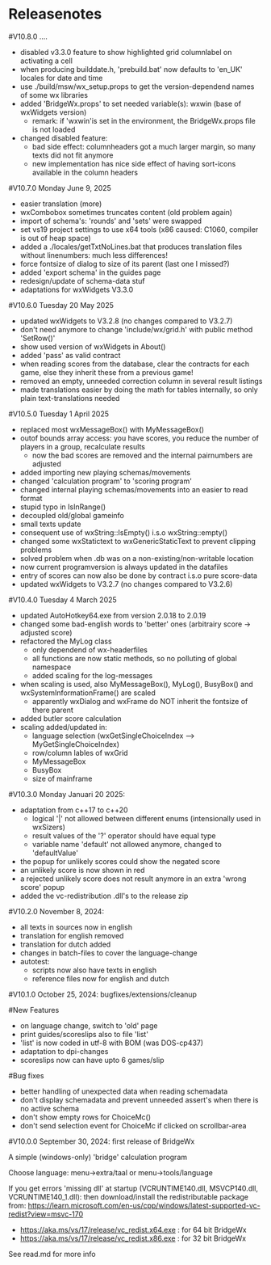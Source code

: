 # Releasenotes
#V10.8.0  ....
 - disabled v3.3.0 feature to show highlighted grid columnlabel on activating a cell
 - when producing builddate.h, 'prebuild.bat' now defaults to 'en_UK' locales for date and time
 - use ./build/msw/wx_setup.props to get the version-dependend names of some wx libraries
 - added 'BridgeWx.props' to set needed variable(s): wxwin (base of wxWidgets version)
   - remark: if 'wxwin'is set in the environment, the BridgeWx.props file is not loaded
 - changed disabled feature: 
   - bad side effect: columnheaders got a much larger margin, so many texts did not fit anymore
   - new implementation has nice side effect of having sort-icons available in the column headers

#V10.7.0  Monday June 9, 2025
 - easier translation (more)
 - wxCombobox sometimes truncates content (old problem again)
 - import of schema's: 'rounds' and 'sets' were swapped
 - set vs19 project settings to use x64 tools (x86 caused: C1060, compiler is out of heap space)
 - added a ./locales/getTxtNoLines.bat that produces translation files without linenumbers: much less differences!
 - force fontsize of dialog to size of its parent (last one I missed?)
 - added 'export schema' in the guides page
 - redesign/update of schema-data stuf
 - adaptations for wxWidgets V3.3.0


#V10.6.0  Tuesday 20 May 2025
 - updated wxWidgets to V3.2.8 (no changes compared to V3.2.7)
 - don't need anymore to change 'include/wx/grid.h' with public method 'SetRow()'
 - show used version of wxWidgets in About()
 - added 'pass' as valid contract
 - when reading scores from the database, clear the contracts for each game, else they inherit these from a previous game!
 - removed an empty, unneeded correction column in several result listings
 - made translations easier by doing the math for tables internally, so only plain text-translations needed

#V10.5.0  Tuesday 1 April 2025
 - replaced most wxMessageBox() with MyMessageBox()
 - outof bounds array access: you have scores, you reduce the number of players in a group, recalculate results
   - now the bad scores are removed and the internal pairnumbers are adjusted
 - added importing new playing schemas/movements
 - changed 'calculation program' to 'scoring program'
 - changed internal playing schemas/movements into an easier to read format
 - stupid typo in IsInRange()
 - decoupled old/global gameinfo
 - small texts update
 - consequent use of wxString::IsEmpty() i.s.o wxString::empty()
 - changed some wxStatictext to wxGenericStaticText to prevent clipping problems
 - solved problem when .db was on a non-existing/non-writable location
 - now current programversion is always updated in the datafiles
 - entry of scores can now also be done by contract i.s.o pure score-data
 - updated wxWidgets to V3.2.7 (no changes compared to V3.2.6)

#V10.4.0 Tuesday 4 March 2025
 - updated AutoHotkey64.exe from version 2.0.18 to 2.0.19
 - changed some bad-english words to 'better' ones (arbitrairy score -> adjusted score)
 - refactored the MyLog class
   - only dependend of wx-headerfiles
   - all functions are now static methods, so no polluting of global namespace
   - added scaling for the log-messages
 - when scaling is used, also MyMessageBox(), MyLog(), BusyBox() and wxSystemInformationFrame() are scaled
   - apparently wxDialog and wxFrame do NOT inherit the fontsize of there parent
 - added butler score calculation
 - scaling added/updated in:
   - language selection (wxGetSingleChoiceIndex --> MyGetSingleChoiceIndex)
   - row/column lables of wxGrid
   - MyMessageBox
   - BusyBox
   - size of mainframe

#V10.3.0  Monday Januari 20 2025:
 - adaptation from c++17 to c++20
   - logical '|' not allowed between different enums (intensionally used in wxSizers)
   - result values of the '?' operator should have equal type
   - variable name 'default' not allowed anymore, changed to 'defaultValue'
 - the popup for unlikely scores could show the negated score
 - an unlikely score is now shown in red
 - a rejected unlikely score does not result anymore in an extra 'wrong score' popup
 - added the vc-redistribution .dll's to the release zip

#V10.2.0  November 8, 2024:
- all texts in sources now in english
- translation for english removed
- translation for dutch added
- changes in batch-files to cover the language-change
- autotest:
  - scripts now also have texts in english
  - reference files now for english and dutch

#V10.1.0  October 25, 2024: bugfixes/extensions/cleanup

#New Features
- on language change, switch to 'old' page
- print guides/scoreslips also to file 'list'
- 'list' is now coded in utf-8 with BOM (was DOS-cp437)
- adaptation to dpi-changes
- scoreslips now can have upto 6 games/slip

#Bug fixes
- better handling of unexpected data when reading schemadata
- don't display schemadata and prevent unneeded assert's when there is no active schema
- don't show empty rows for ChoiceMc()
- don't send selection event for ChoiceMc if clicked on scrollbar-area 


#V10.0.0  September 30, 2024: first release of BridgeWx

A simple (windows-only) 'bridge' calculation program

Choose language: menu->extra/taal or menu->tools/language

If you get errors 'missing dll' at startup (VCRUNTIME140.dll, MSVCP140.dll, VCRUNTIME140_1.dll): then download/install the redistributable package from: https://learn.microsoft.com/en-us/cpp/windows/latest-supported-vc-redist?view=msvc-170

 - https://aka.ms/vs/17/release/vc_redist.x64.exe   : for 64 bit BridgeWx
 - https://aka.ms/vs/17/release/vc_redist.x86.exe   : for 32 bit BridgeWx

See read.md for more info
